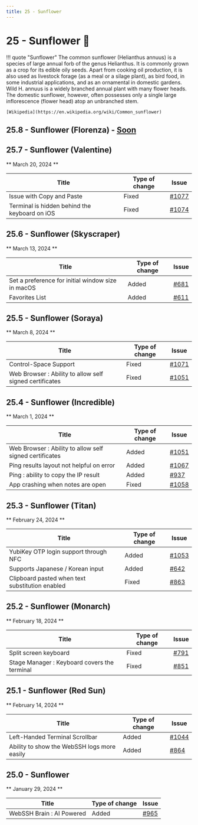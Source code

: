 ```yaml
---
title: 25 - Sunflower
---
```

# 25 - Sunflower :sunflower:
!!! quote "Sunflower"
    The common sunflower (Helianthus annuus) is a species of large annual forb of the genus Helianthus. It is commonly grown as a crop for its edible oily seeds. Apart from cooking oil production, it is also used as livestock forage (as a meal or a silage plant), as bird food, in some industrial applications, and as an ornamental in domestic gardens. Wild H. annuus is a widely branched annual plant with many flower heads. The domestic sunflower, however, often possesses only a single large inflorescence (flower head) atop an unbranched stem.

    [Wikipedia](https://en.wikipedia.org/wiki/Common_sunflower)

## 25.8 - Sunflower (Florenza) - [Soon](https://webssh.net/documentation/becoming-external-tester/)

## 25.7 - Sunflower (Valentine)
** March 20, 2024 **

| Title | Type of change | Issue |
| --- | --- | --- |
| Issue with Copy and Paste | Fixed | [#1077](https://github.com/isontheline/pro.webssh.net/issues/1077) |
| Terminal is hidden behind the keyboard on iOS | Fixed | [#1074](https://github.com/isontheline/pro.webssh.net/issues/1074) |

## 25.6 - Sunflower (Skyscraper)
** March 13, 2024 **

| Title | Type of change | Issue |
| --- | --- | --- |
| Set a preference for initial window size in macOS | Added | [#681](https://github.com/isontheline/pro.webssh.net/issues/681) |
| Favorites List | Added | [#611](https://github.com/isontheline/pro.webssh.net/issues/611) |

## 25.5 - Sunflower (Soraya)
** March 8, 2024 **

| Title | Type of change | Issue |
| --- | --- | --- |
| Control-Space Support | Fixed | [#1071](https://github.com/isontheline/pro.webssh.net/issues/1071) |
| Web Browser : Ability to allow self signed certificates | Fixed | [#1051](https://github.com/isontheline/pro.webssh.net/issues/1051) |

## 25.4 - Sunflower (Incredible)
** March 1, 2024 **

| Title | Type of change | Issue |
| --- | --- | --- |
| Web Browser : Ability to allow self signed certificates | Added | [#1051](https://github.com/isontheline/pro.webssh.net/issues/1051) |
| Ping results layout not helpful on error | Added | [#1067](https://github.com/isontheline/pro.webssh.net/issues/1067) |
| Ping : ability to copy the IP result | Added | [#937](https://github.com/isontheline/pro.webssh.net/issues/937) |
| App crashing when notes are open | Fixed | [#1058](https://github.com/isontheline/pro.webssh.net/issues/1058) |

## 25.3 - Sunflower (Titan)
** February 24, 2024 **

| Title | Type of change | Issue |
| --- | --- | --- |
| YubiKey OTP login support through NFC | Added | [#1053](https://github.com/isontheline/pro.webssh.net/issues/1053) |
| Supports Japanese / Korean input | Added | [#642](https://github.com/isontheline/pro.webssh.net/issues/642) |
| Clipboard pasted when text substitution enabled | Fixed | [#863](https://github.com/isontheline/pro.webssh.net/issues/863) |

## 25.2 - Sunflower (Monarch)
** February 18, 2024 **

| Title | Type of change | Issue |
| --- | --- | --- |
| Split screen keyboard | Fixed | [#791](https://github.com/isontheline/pro.webssh.net/issues/791) |
| Stage Manager : Keyboard covers the terminal | Fixed | [#851](https://github.com/isontheline/pro.webssh.net/issues/851) |

## 25.1 - Sunflower (Red Sun)
** February 14, 2024 **

| Title | Type of change | Issue |
| --- | --- | --- |
| Left-Handed Terminal Scrollbar | Added | [#1044](https://github.com/isontheline/pro.webssh.net/issues/1044) |
| Ability to show the WebSSH logs more easily | Added | [#864](https://github.com/isontheline/pro.webssh.net/issues/864) |

## 25.0 - Sunflower
** January 29, 2024 **

| Title | Type of change | Issue |
| --- | --- | --- |
| WebSSH Brain : AI Powered | Added | [#965](https://github.com/isontheline/pro.webssh.net/issues/965) |